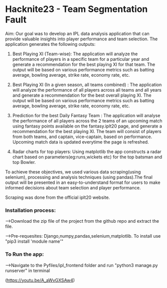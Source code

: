 # Hacknite23 - Team Segmentation Fault

Aim: Our goal was to develop an IPL data analysis application that can provide valuable insights into player performance and team selection. The application generates the following outputs:

  1) Best Playing XI (Team-wise): The application will analyze the performance of players in a specific team for a particular year and generate a recommendation for the best playing XI for that team. The output will be based on various performance metrics such as batting average, bowling average, strike rate, economy rate, etc.
  
  2) Best Playing XI (In a given season, all teams combined) : The application will analyze the performance of all players across all teams and all years and generate a recommendation for the best overall playing XI. The output will be based on various performance metrics such as batting average, bowling average, strike rate, economy rate, etc.
  
  3) Prediction for the best Daily Fantasy Team : The application will analyse the performance of all players across the 2 teams of an upcoming match using fantasy points available on the fantasy.iplt20 page, and generate a recommendation for the best playing XI. The team will consist of players from both teams, and captain, vice-captain, based on performance. Upcoming match data is updated everytime the page is refreshed.
 
  4) Radar charts for top players: Using matplotlib the app constructs a radar chart based on parameters(eg:runs,wickets etc) for the top batsman and top Bowler.
 
To achieve these objectives, we used various data scraping(using selenium), processing and analysis techniques (using pandas).The final output will be presented in an easy-to-understand format for users to make informed decisions about team selection and player performance.

Scraping was done from the official iplt20 website.

### **Installation process:**
  -->Download the zip file of the project from the github repo and extract the file.
  
  -->Pre-requesites: Django,numpy,pandas,selenium,matplotlib. To install use "pip3 install 'module name'"
  
### **To Run the app:**
  -->Navigate to the Pyfiles/ipl_frontend folder and run "python3 manage.py runserver" in terminal
  
(https://youtu.be/A_aWvGXSAw4)

  

